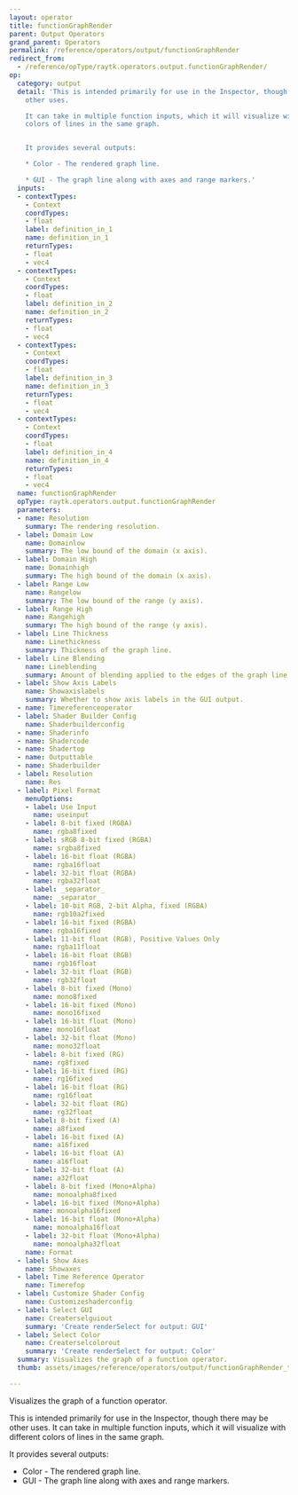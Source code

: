 ```yaml
---
layout: operator
title: functionGraphRender
parent: Output Operators
grand_parent: Operators
permalink: /reference/operators/output/functionGraphRender
redirect_from:
  - /reference/opType/raytk.operators.output.functionGraphRender/
op:
  category: output
  detail: 'This is intended primarily for use in the Inspector, though there may be
    other uses.

    It can take in multiple function inputs, which it will visualize with different
    colors of lines in the same graph.


    It provides several outputs:

    * Color - The rendered graph line.

    * GUI - The graph line along with axes and range markers.'
  inputs:
  - contextTypes:
    - Context
    coordTypes:
    - float
    label: definition_in_1
    name: definition_in_1
    returnTypes:
    - float
    - vec4
  - contextTypes:
    - Context
    coordTypes:
    - float
    label: definition_in_2
    name: definition_in_2
    returnTypes:
    - float
    - vec4
  - contextTypes:
    - Context
    coordTypes:
    - float
    label: definition_in_3
    name: definition_in_3
    returnTypes:
    - float
    - vec4
  - contextTypes:
    - Context
    coordTypes:
    - float
    label: definition_in_4
    name: definition_in_4
    returnTypes:
    - float
    - vec4
  name: functionGraphRender
  opType: raytk.operators.output.functionGraphRender
  parameters:
  - name: Resolution
    summary: The rendering resolution.
  - label: Domain Low
    name: Domainlow
    summary: The low bound of the domain (x axis).
  - label: Domain High
    name: Domainhigh
    summary: The high bound of the domain (x axis).
  - label: Range Low
    name: Rangelow
    summary: The low bound of the range (y axis).
  - label: Range High
    name: Rangehigh
    summary: The high bound of the range (y axis).
  - label: Line Thickness
    name: Linethickness
    summary: Thickness of the graph line.
  - label: Line Blending
    name: Lineblending
    summary: Amount of blending applied to the edges of the graph line.
  - label: Show Axis Labels
    name: Showaxislabels
    summary: Whether to show axis labels in the GUI output.
  - name: Timereferenceoperator
  - label: Shader Builder Config
    name: Shaderbuilderconfig
  - name: Shaderinfo
  - name: Shadercode
  - name: Shadertop
  - name: Outputtable
  - name: Shaderbuilder
  - label: Resolution
    name: Res
  - label: Pixel Format
    menuOptions:
    - label: Use Input
      name: useinput
    - label: 8-bit fixed (RGBA)
      name: rgba8fixed
    - label: sRGB 8-bit fixed (RGBA)
      name: srgba8fixed
    - label: 16-bit float (RGBA)
      name: rgba16float
    - label: 32-bit float (RGBA)
      name: rgba32float
    - label: _separator_
      name: _separator_
    - label: 10-bit RGB, 2-bit Alpha, fixed (RGBA)
      name: rgb10a2fixed
    - label: 16-bit fixed (RGBA)
      name: rgba16fixed
    - label: 11-bit float (RGB), Positive Values Only
      name: rgba11float
    - label: 16-bit float (RGB)
      name: rgb16float
    - label: 32-bit float (RGB)
      name: rgb32float
    - label: 8-bit fixed (Mono)
      name: mono8fixed
    - label: 16-bit fixed (Mono)
      name: mono16fixed
    - label: 16-bit float (Mono)
      name: mono16float
    - label: 32-bit float (Mono)
      name: mono32float
    - label: 8-bit fixed (RG)
      name: rg8fixed
    - label: 16-bit fixed (RG)
      name: rg16fixed
    - label: 16-bit float (RG)
      name: rg16float
    - label: 32-bit float (RG)
      name: rg32float
    - label: 8-bit fixed (A)
      name: a8fixed
    - label: 16-bit fixed (A)
      name: a16fixed
    - label: 16-bit float (A)
      name: a16float
    - label: 32-bit float (A)
      name: a32float
    - label: 8-bit fixed (Mono+Alpha)
      name: monoalpha8fixed
    - label: 16-bit fixed (Mono+Alpha)
      name: monoalpha16fixed
    - label: 16-bit float (Mono+Alpha)
      name: monoalpha16float
    - label: 32-bit float (Mono+Alpha)
      name: monoalpha32float
    name: Format
  - label: Show Axes
    name: Showaxes
  - label: Time Reference Operator
    name: Timerefop
  - label: Customize Shader Config
    name: Customizeshaderconfig
  - label: Select GUI
    name: Createrselguiout
    summary: 'Create renderSelect for output: GUI'
  - label: Select Color
    name: Createrselcolorout
    summary: 'Create renderSelect for output: Color'
  summary: Visualizes the graph of a function operator.
  thumb: assets/images/reference/operators/output/functionGraphRender_thumb.png

---
```



Visualizes the graph of a function operator.

This is intended primarily for use in the Inspector, though there may be other uses.
It can take in multiple function inputs, which it will visualize with different colors of lines in the same graph.

It provides several outputs:
* Color - The rendered graph line.
* GUI - The graph line along with axes and range markers.